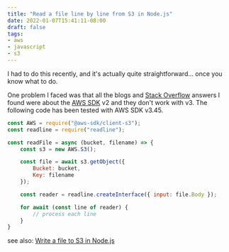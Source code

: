 ```yaml
---
title: "Read a file line by line from S3 in Node.js"
date: 2022-01-07T15:41:11-08:00
draft: false
tags:
- aws
- javascript
- s3
---
```


I had to do this recently, and it's actually quite straightforward... once you know what to do.

One problem I faced was that all the blogs and [Stack Overflow](https://stackoverflow.com/) answers I found were about the [AWS SDK](https://aws.amazon.com/sdk-for-javascript/) v2 and they don't work with v3. The following code has been tested with AWS SDK v3.45.

```javascript
const AWS = require("@aws-sdk/client-s3");
const readline = require("readline");

const readFile = async (bucket, filename) => {
    const s3 = new AWS.S3();

    const file = await s3.getObject({
        Bucket: bucket,
        Key: filename
    });

    const reader = readline.createInterface({ input: file.Body });

    for await (const line of reader) {
        // process each line
    }
}
```

see also: [Write a file to S3 in Node.js](../write-a-file-to-s3-in-node.js/)
